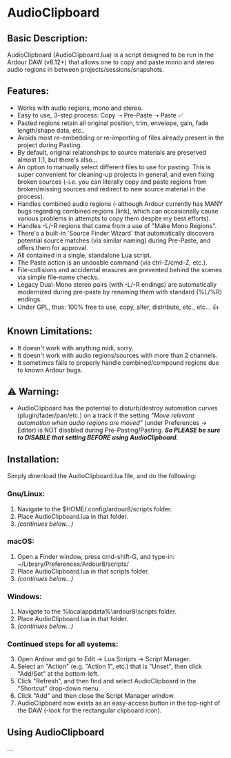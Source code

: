 # AudioClipboard

## Basic Description:

AudioClipboard (AudioClipboard.lua) is a script designed to be run in the Ardour DAW (v8.12+) that allows one to copy and paste mono and stereo audio regions in between projects/sessions/snapshots.

## Features:

- Works with audio regions, mono and stereo.
- Easy to use, 3-step process: Copy ➝ Pre-Paste ➝ Paste ✅
- Pasted regions retain all original position, trim, envelope, gain, fade length/shape data, etc..
- Avoids most re-embedding or re-importing of files already present in the project during Pasting.
- By default, original relationships to source materials are preserved almost 1:1, but there's also...
- An option to manually select different files to use for pasting.  This is super convenient for cleaning-up projects in general, and even fixing broken sources (-i.e. you can literally copy and paste regions from broken/missing sources and redirect to new source material in the process).
- Handles combined audio regions (-although Ardour currently has MANY bugs regarding combined regions [link], which can occasionally cause various problems in attempts to copy them despite my best efforts).
- Handles -L/-R regions that came from a use of "Make Mono Regions".
- There's a built-in 'Source Finder Wizard' that automatically discovers potential source matches (via similar naming) during Pre-Paste, and offers them for approval.
- All contained in a single, standalone Lua script.
- The Paste action is an undoable command (via ctrl-Z/cmd-Z, etc.).
- File-collisions and accidental erasures are prevented behind the scenes via simple file-name checks.
- Legacy Dual-Mono stereo pairs (with -L/-R endings) are automatically modernized during pre-paste by renaming them with standard (%L/%R) endings.
- Under GPL, thus: 100% free to use, copy, alter, distribute, etc., etc... 👍

## Known Limitations:

- It doesn't work with anything midi, sorry.
- It doesn't work with audio regions/sources with more than 2 channels.
- It sometimes fails to properly handle combined/compound regions due to known Ardour bugs.

## ⚠️ Warning:

- AudioClipboard has the potential to disturb/destroy automation curves (plugin/fader/pan/etc.) on a track if the setting _"Move relevant automation when audio regions are moved"_ (under Preferences -> Editor) is NOT disabled during Pre-Pasting/Pasting.  ***So PLEASE be sure to DISABLE that setting BEFORE using AudioClipboard.***

## Installation:

Simply download the AudioClipboard.lua file, and do the following:

### Gnu/Linux:

1. Navigate to the $HOME/.config/ardour8/scripts folder.
2. Place AudioClipboard.lua in that folder.
3. _(continues below...)_

### macOS:

1. Open a Finder window, press cmd-shift-G, and type-in: ~/Library/Preferences/Ardour8/scripts/
2. Place AudioClipboard.lua in that scripts folder.
3. _(continues below...)_

### Windows:

1. Navigate to the %localappdata%\ardour8\scripts folder.
2. Place AudioClipboard.lua in that folder.
3. _(continues below...)_

### Continued steps for all systems:

3. Open Ardour and go to Edit -> Lua Scripts -> Script Manager.
4. Select an "Action" (e.g. "Action 1", etc.) that is "Unset", then click "Add/Set" at the bottom-left.
5. Click "Refresh", and then find and select AudioClipboard in the "Shortcut" drop-down menu.
6. Click "Add" and then close the Script Manager window.
7. AudioClipboard now exists as an easy-access button in the top-right of the DAW (-look for the rectangular clipboard icon).

## Using AudioClipboard

...



